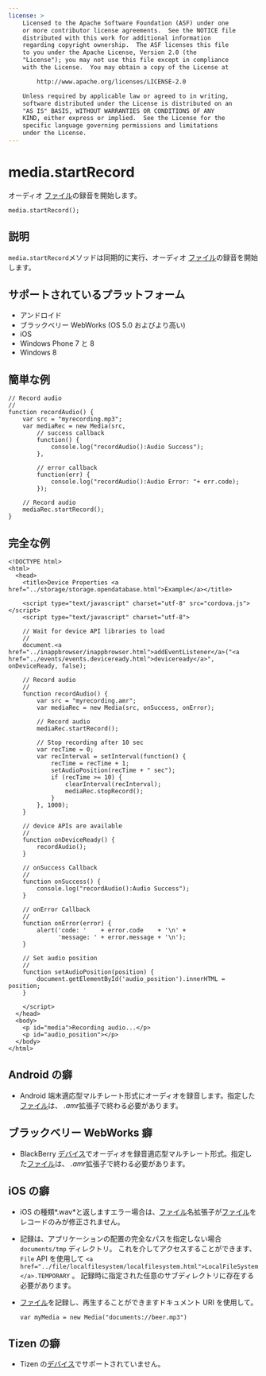 ```yaml
---
license: >
    Licensed to the Apache Software Foundation (ASF) under one
    or more contributor license agreements.  See the NOTICE file
    distributed with this work for additional information
    regarding copyright ownership.  The ASF licenses this file
    to you under the Apache License, Version 2.0 (the
    "License"); you may not use this file except in compliance
    with the License.  You may obtain a copy of the License at

        http://www.apache.org/licenses/LICENSE-2.0

    Unless required by applicable law or agreed to in writing,
    software distributed under the License is distributed on an
    "AS IS" BASIS, WITHOUT WARRANTIES OR CONDITIONS OF ANY
    KIND, either express or implied.  See the License for the
    specific language governing permissions and limitations
    under the License.
---
```


# media.startRecord

オーディオ <a href="../file/fileobj/fileobj.html">ファイル</a>の録音を開始します。

    media.startRecord();
    

## 説明

`media.startRecord`メソッドは同期的に実行、オーディオ <a href="../file/fileobj/fileobj.html">ファイル</a>の録音を開始します。

## サポートされているプラットフォーム

*   アンドロイド
*   ブラックベリー WebWorks (OS 5.0 およびより高い)
*   iOS
*   Windows Phone 7 と 8
*   Windows 8

## 簡単な例

    // Record audio
    //
    function recordAudio() {
        var src = "myrecording.mp3";
        var mediaRec = new Media(src,
            // success callback
            function() {
                console.log("recordAudio():Audio Success");
            },
    
            // error callback
            function(err) {
                console.log("recordAudio():Audio Error: "+ err.code);
            });
    
        // Record audio
        mediaRec.startRecord();
    }
    

## 完全な例

    <!DOCTYPE html>
    <html>
      <head>
        <title>Device Properties <a href="../storage/storage.opendatabase.html">Example</a></title>
    
        <script type="text/javascript" charset="utf-8" src="cordova.js"></script>
        <script type="text/javascript" charset="utf-8">
    
        // Wait for device API libraries to load
        //
        document.<a href="../inappbrowser/inappbrowser.html">addEventListener</a>("<a href="../events/events.deviceready.html">deviceready</a>", onDeviceReady, false);
    
        // Record audio
        //
        function recordAudio() {
            var src = "myrecording.amr";
            var mediaRec = new Media(src, onSuccess, onError);
    
            // Record audio
            mediaRec.startRecord();
    
            // Stop recording after 10 sec
            var recTime = 0;
            var recInterval = setInterval(function() {
                recTime = recTime + 1;
                setAudioPosition(recTime + " sec");
                if (recTime >= 10) {
                    clearInterval(recInterval);
                    mediaRec.stopRecord();
                }
            }, 1000);
        }
    
        // device APIs are available
        //
        function onDeviceReady() {
            recordAudio();
        }
    
        // onSuccess Callback
        //
        function onSuccess() {
            console.log("recordAudio():Audio Success");
        }
    
        // onError Callback
        //
        function onError(error) {
            alert('code: '    + error.code    + '\n' +
                  'message: ' + error.message + '\n');
        }
    
        // Set audio position
        //
        function setAudioPosition(position) {
            document.getElementById('audio_position').innerHTML = position;
        }
    
        </script>
      </head>
      <body>
        <p id="media">Recording audio...</p>
        <p id="audio_position"></p>
      </body>
    </html>
    

## Android の癖

*   Android 端末適応型マルチレート形式にオーディオを録音します。指定した<a href="../file/fileobj/fileobj.html">ファイル</a>は、 *.amr*拡張子で終わる必要があります。

## ブラックベリー WebWorks 癖

*   BlackBerry <a href="../device/device.html">デバイス</a>でオーディオを録音適応型マルチレート形式。指定した<a href="../file/fileobj/fileobj.html">ファイル</a>は、 *.amr*拡張子で終わる必要があります。

## iOS の癖

*   iOS の種類*.wav*と返しますエラー場合は、<a href="../file/fileobj/fileobj.html">ファイル</a>名拡張子が<a href="../file/fileobj/fileobj.html">ファイル</a>をレコードのみが修正されません。

*   記録は、アプリケーションの配置の完全なパスを指定しない場合 `documents/tmp` ディレクトリ。 これを介してアクセスすることができます、 `File` API を使用して `<a href="../file/localfilesystem/localfilesystem.html">LocalFileSystem</a>.TEMPORARY` 。 記録時に指定された任意のサブディレクトリに存在する必要があります。

*   <a href="../file/fileobj/fileobj.html">ファイル</a>を記録し、再生することができますドキュメント URI を使用して。
    
        var myMedia = new Media("documents://beer.mp3")
        

## Tizen の癖

*   Tizen の<a href="../device/device.html">デバイス</a>でサポートされていません。